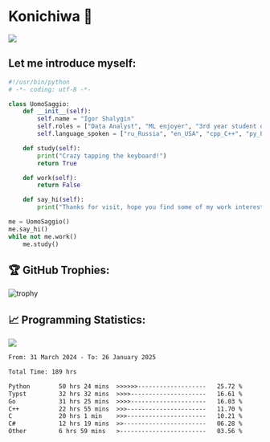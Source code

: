 # Konichiwa 👋
![](https://komarev.com/ghpvc/?username=IgorFandre&color=brightgreen)

## Let me introduce myself:
```py
#!/usr/bin/python
# -*- coding: utf-8 -*-

class UomoSaggio:
    def __init__(self):
        self.name = "Igor Shalygin"
        self.roles = ["Data Analyst", "ML enjoyer", "3rd year student of MIPT"]
        self.language_spoken = ["ru_Russia", "en_USA", "cpp_C++", "py_Python", "go_Golang"]

    def study(self):
        print("Crazy tapping the keyboard!")
        return True

    def work(self):
        return False

    def say_hi(self):
        print("Thanks for visit, hope you find some of my work interesting.")

me = UomoSaggio()
me.say_hi()
while not me.work()
    me.study()
```

## 🏆 GitHub Trophies:
![trophy](https://github-profile-trophy.vercel.app/?username=IgorFandre&title=MultiLanguage,Repositories,Commits,Experience,PullRequest,Reviews)

## 📈 Programming Statistics:

![](https://github-profile-summary-cards.vercel.app/api/cards/profile-details?username=IgorFandre&theme=solarized_dark)

<!--START_SECTION:waka-->

```txt
From: 31 March 2024 - To: 26 January 2025

Total Time: 189 hrs

Python        50 hrs 24 mins  >>>>>>-------------------   25.72 %
Typst         32 hrs 32 mins  >>>>---------------------   16.61 %
Go            31 hrs 25 mins  >>>>---------------------   16.03 %
C++           22 hrs 55 mins  >>>----------------------   11.70 %
C             20 hrs 1 min    >>>----------------------   10.21 %
C#            12 hrs 19 mins  >>-----------------------   06.28 %
Other         6 hrs 59 mins   >------------------------   03.56 %
```

<!--END_SECTION:waka-->
